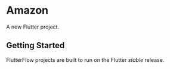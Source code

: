 # Amazon

A new Flutter project.

## Getting Started

FlutterFlow projects are built to run on the Flutter _stable_ release.
